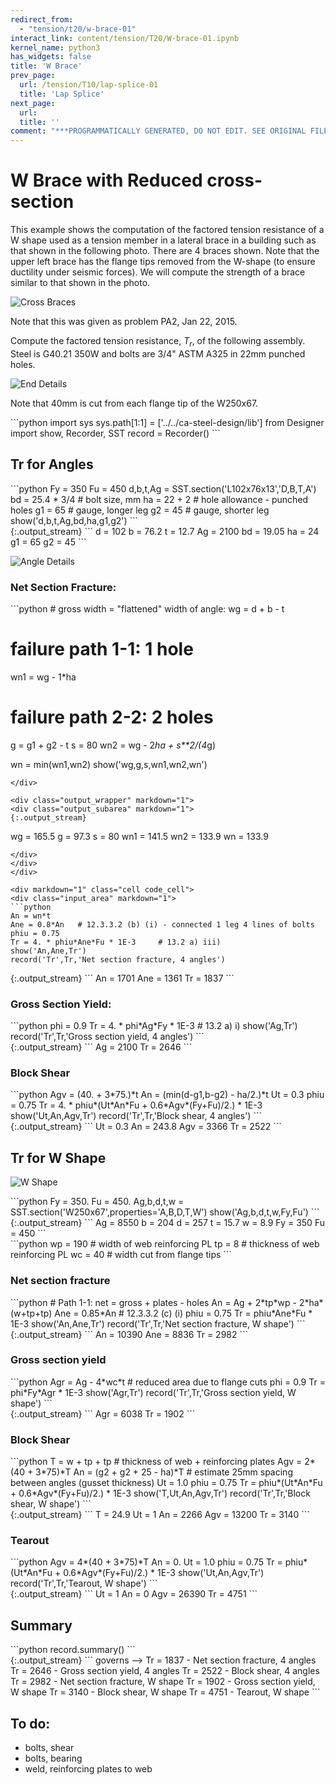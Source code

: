 ```yaml
---
redirect_from:
  - "tension/t20/w-brace-01"
interact_link: content/tension/T20/W-brace-01.ipynb
kernel_name: python3
has_widgets: false
title: 'W Brace'
prev_page:
  url: /tension/T10/lap-splice-01
  title: 'Lap Splice'
next_page:
  url: 
  title: ''
comment: "***PROGRAMMATICALLY GENERATED, DO NOT EDIT. SEE ORIGINAL FILES IN /content***"
---
```


# W Brace with Reduced cross-section

This example shows the computation of the factored tension resistance of a W shape used as a tension
member in a lateral brace in a building such as that shown in the following photo.  There are 4 braces
shown.  Note that the upper left brace has the flange tips removed from the W-shape (to ensure 
ductility under seismic forces).  We will compute the strength of a brace similar to that shown
in the photo.

![Cross Braces](images/DSC6443-small.jpg)

Note that this was given as problem PA2, Jan 22, 2015.

Compute the factored tension resistance, $T_r$, of the following assembly.  Steel is G40.21 350W and bolts
are 3/4" ASTM A325 in 22mm punched holes.

![End Details](images/brace1.svg)

Note that 40mm is cut from each flange tip of the W250x67.

<div markdown="1" class="cell code_cell">
<div class="input_area" markdown="1">
```python
import sys
sys.path[1:1] = ['../../ca-steel-design/lib']
from Designer import show, Recorder, SST
record = Recorder()
```
</div>

</div>

## Tr for Angles

<div markdown="1" class="cell code_cell">
<div class="input_area" markdown="1">
```python
Fy = 350
Fu = 450
d,b,t,Ag = SST.section('L102x76x13','D,B,T,A')
bd = 25.4 * 3/4   # bolt size, mm
ha = 22 + 2  # hole allowance  - punched holes
g1 = 65      # gauge, longer leg
g2 = 45      # gauge, shorter leg
show('d,b,t,Ag,bd,ha,g1,g2')
```
</div>

<div class="output_wrapper" markdown="1">
<div class="output_subarea" markdown="1">
{:.output_stream}
```
d  = 102
b  = 76.2
t  = 12.7
Ag = 2100
bd = 19.05
ha = 24
g1 = 65
g2 = 45
```
</div>
</div>
</div>

![Angle Details](images/angle.svg)

### Net Section Fracture:

<div markdown="1" class="cell code_cell">
<div class="input_area" markdown="1">
```python
# gross width = "flattened" width of angle:
wg = d + b - t

# failure path 1-1: 1 hole
wn1 = wg - 1*ha

# failure path 2-2: 2 holes
g = g1 + g2 - t
s = 80
wn2 = wg - 2*ha + s**2/(4*g)

wn = min(wn1,wn2)
show('wg,g,s,wn1,wn2,wn')
```
</div>

<div class="output_wrapper" markdown="1">
<div class="output_subarea" markdown="1">
{:.output_stream}
```
wg  = 165.5
g   = 97.3
s   = 80
wn1 = 141.5
wn2 = 133.9
wn  = 133.9
```
</div>
</div>
</div>

<div markdown="1" class="cell code_cell">
<div class="input_area" markdown="1">
```python
An = wn*t
Ane = 0.8*An   # 12.3.3.2 (b) (i) - connected 1 leg 4 lines of bolts
phiu = 0.75
Tr = 4. * phiu*Ane*Fu * 1E-3     # 13.2 a) iii)
show('An,Ane,Tr')
record('Tr',Tr,'Net section fracture, 4 angles')
```
</div>

<div class="output_wrapper" markdown="1">
<div class="output_subarea" markdown="1">
{:.output_stream}
```
An  = 1701
Ane = 1361
Tr  = 1837
```
</div>
</div>
</div>

### Gross Section Yield:

<div markdown="1" class="cell code_cell">
<div class="input_area" markdown="1">
```python
phi = 0.9
Tr = 4. * phi*Ag*Fy * 1E-3    # 13.2 a) i)
show('Ag,Tr')
record('Tr',Tr,'Gross section yield, 4 angles')
```
</div>

<div class="output_wrapper" markdown="1">
<div class="output_subarea" markdown="1">
{:.output_stream}
```
Ag = 2100
Tr = 2646
```
</div>
</div>
</div>

### Block Shear

<div markdown="1" class="cell code_cell">
<div class="input_area" markdown="1">
```python
Agv = (40. + 3*75.)*t
An = (min(d-g1,b-g2) - ha/2.)*t
Ut = 0.3
phiu = 0.75
Tr = 4. * phiu*(Ut*An*Fu + 0.6*Agv*(Fy+Fu)/2.) * 1E-3
show('Ut,An,Agv,Tr')
record('Tr',Tr,'Block shear, 4 angles')
```
</div>

<div class="output_wrapper" markdown="1">
<div class="output_subarea" markdown="1">
{:.output_stream}
```
Ut  = 0.3
An  = 243.8
Agv = 3366
Tr  = 2522
```
</div>
</div>
</div>

## Tr for W Shape

![W Shape](images/w.svg)

<div markdown="1" class="cell code_cell">
<div class="input_area" markdown="1">
```python
Fy = 350.
Fu = 450.
Ag,b,d,t,w = SST.section('W250x67',properties='A,B,D,T,W')
show('Ag,b,d,t,w,Fy,Fu')
```
</div>

<div class="output_wrapper" markdown="1">
<div class="output_subarea" markdown="1">
{:.output_stream}
```
Ag = 8550
b  = 204
d  = 257
t  = 15.7
w  = 8.9
Fy = 350
Fu = 450
```
</div>
</div>
</div>

<div markdown="1" class="cell code_cell">
<div class="input_area" markdown="1">
```python
wp = 190   # width of web reinforcing PL
tp = 8     # thickness of web reinforcing PL
wc = 40    # width cut from flange tips
```
</div>

</div>

### Net section fracture

<div markdown="1" class="cell code_cell">
<div class="input_area" markdown="1">
```python
# Path 1-1: net = gross  +  plates  -  holes
An = Ag  +  2*tp*wp   -  2*ha*(w+tp+tp)
Ane = 0.85*An    # 12.3.3.2 (c) (i)
phiu = 0.75
Tr = phiu*Ane*Fu * 1E-3
show('An,Ane,Tr')
record('Tr',Tr,'Net section fracture, W shape')
```
</div>

<div class="output_wrapper" markdown="1">
<div class="output_subarea" markdown="1">
{:.output_stream}
```
An  = 10390
Ane = 8836
Tr  = 2982
```
</div>
</div>
</div>

### Gross section yield

<div markdown="1" class="cell code_cell">
<div class="input_area" markdown="1">
```python
Agr = Ag - 4*wc*t   # reduced area due to flange cuts
phi = 0.9
Tr = phi*Fy*Agr * 1E-3
show('Agr,Tr')
record('Tr',Tr,'Gross section yield, W shape')
```
</div>

<div class="output_wrapper" markdown="1">
<div class="output_subarea" markdown="1">
{:.output_stream}
```
Agr = 6038
Tr  = 1902
```
</div>
</div>
</div>

### Block Shear

<div markdown="1" class="cell code_cell">
<div class="input_area" markdown="1">
```python
T = w + tp + tp          # thickness of web + reinforcing plates
Agv = 2*(40 + 3*75)*T
An = (g2 + g2 + 25 - ha)*T   # estimate 25mm spacing between angles (gusset thickness)
Ut = 1.0
phiu = 0.75
Tr = phiu*(Ut*An*Fu + 0.6*Agv*(Fy+Fu)/2.) * 1E-3
show('T,Ut,An,Agv,Tr')
record('Tr',Tr,'Block shear, W shape')
```
</div>

<div class="output_wrapper" markdown="1">
<div class="output_subarea" markdown="1">
{:.output_stream}
```
T   = 24.9
Ut  = 1
An  = 2266
Agv = 13200
Tr  = 3140
```
</div>
</div>
</div>

### Tearout

<div markdown="1" class="cell code_cell">
<div class="input_area" markdown="1">
```python
Agv = 4*(40 + 3*75)*T
An = 0.
Ut = 1.0
phiu = 0.75
Tr = phiu*(Ut*An*Fu + 0.6*Agv*(Fy+Fu)/2.) * 1E-3
show('Ut,An,Agv,Tr')
record('Tr',Tr,'Tearout, W shape')
```
</div>

<div class="output_wrapper" markdown="1">
<div class="output_subarea" markdown="1">
{:.output_stream}
```
Ut  = 1
An  = 0
Agv = 26390
Tr  = 4751
```
</div>
</div>
</div>

## Summary

<div markdown="1" class="cell code_cell">
<div class="input_area" markdown="1">
```python
record.summary()
```
</div>

<div class="output_wrapper" markdown="1">
<div class="output_subarea" markdown="1">
{:.output_stream}
```
governs --> Tr = 1837    - Net section fracture, 4 angles
            Tr = 2646    - Gross section yield, 4 angles 
            Tr = 2522    - Block shear, 4 angles         
            Tr = 2982    - Net section fracture, W shape 
            Tr = 1902    - Gross section yield, W shape  
            Tr = 3140    - Block shear, W shape          
            Tr = 4751    - Tearout, W shape              
```
</div>
</div>
</div>

## To do:

- bolts, shear
- bolts, bearing
- weld, reinforcing plates to web
